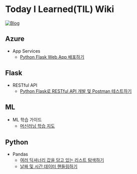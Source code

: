 # Today I Learned(TIL) Wiki
[![Blog](https://img.shields.io/badge/Blog-wooiljeong.github.io-dodgerblue.svg)](https://wooiljeong.github.io/)


## Azure
* App Services
  * [Python Flask Web App 배포하기](https://github.com/WooilJeong/TIL/blob/master/Azure/FlaskWebApp.md)


## Flask
* RESTful API
  * [Python Flask로 RESTful API 개발 및 Postman 테스트하기](https://github.com/WooilJeong/TIL/blob/master/Flask/FlaskBasic.md)


## ML
* ML 학습 가이드
  * [머신러닝 학습 지도](https://github.com/WooilJeong/TIL/blob/master/ML/ML-Map.md)


## Python
* Pandas
  * [여러 딕셔너리 값을 담고 있는 리스트 탐색하기](https://github.com/WooilJeong/TIL/blob/master/Python/Pandas_parsing.md)
  * [날짜 및 시간 데이터 핸들링하기](https://github.com/WooilJeong/TIL/blob/master/Python/Python_Datetime.md)
